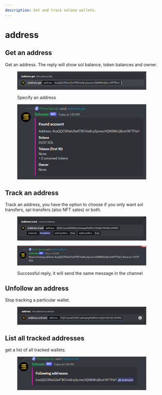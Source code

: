 ```yaml
---
description: Get and track solana wallets.
---
```


# address

## Get an address

Get an address. The reply will show sol balance, token balances and owner.

<figure><img src="../.gitbook/assets/image (1) (3).png" alt=""><figcaption><p>Specify an address</p></figcaption></figure>

<figure><img src="../.gitbook/assets/image (23).png" alt=""><figcaption></figcaption></figure>

## Track an address

Track an address, you have the option to choose if you only want sol transfers, spl transfers (also NFT sales) or both.

<figure><img src="../.gitbook/assets/image (2).png" alt=""><figcaption></figcaption></figure>

<figure><img src="../.gitbook/assets/image (39).png" alt=""><figcaption><p>Successful reply, it will send the same message in the channel</p></figcaption></figure>

## Unfollow an address

Stop tracking a particular wallet.

<figure><img src="../.gitbook/assets/image (13).png" alt=""><figcaption></figcaption></figure>

## List all tracked addresses

get a list of all tracked wallets.

<figure><img src="../.gitbook/assets/image (40).png" alt=""><figcaption></figcaption></figure>
